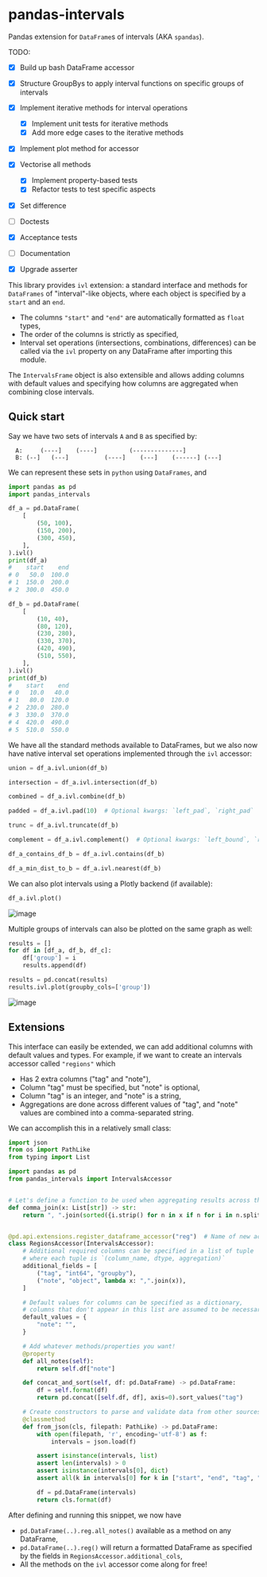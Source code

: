 # pandas-intervals
Pandas extension for `DataFrame`s of intervals (AKA `spandas`).

TODO:
* [x] Build up bash DataFrame accessor
* [x] Structure GroupBys to apply interval functions on specific groups of intervals
* [x] Implement iterative methods for interval operations
    * [x] Implement unit tests for iterative methods
    * [x] Add more edge cases to the iterative methods
* [x] Implement plot method for accessor
* [x] Vectorise all methods
    * [x] Implement property-based tests
    * [x] Refactor tests to test specific aspects
* [x] Set difference
* [ ] Doctests
* [x] Acceptance tests
* [ ] Documentation
* [x] Upgrade asserter


This library provides `ivl` extension: a standard interface and methods for `DataFrames` of "interval"-like objects, where each object is specified by a `start` and an `end`.
* The columns `"start"` and `"end"` are automatically formatted as `float` types,
* The order of the columns is strictly as specified,
* Interval set operations (intersections, combinations, differences) can be called via the `ivl` property on any DataFrame after importing this module.

The `IntervalsFrame` object is also extensible and allows adding columns with default values and specifying how columns are aggregated when combining close intervals.

## Quick start
Say we have two sets of intervals `A` and `B` as specified by:
```
  A:     (----]    (----]         (--------------]
  B: (--]   (---]          (----]    (---]    (------] (---]
```

We can represent these sets in `python` using `DataFrames`, and
```python
import pandas as pd
import pandas_intervals

df_a = pd.DataFrame(
    [
        (50, 100),
        (150, 200),
        (300, 450),
    ],
).ivl()
print(df_a)
#    start    end
# 0   50.0  100.0
# 1  150.0  200.0
# 2  300.0  450.0

df_b = pd.DataFrame(
    [
        (10, 40),
        (80, 120),
        (230, 280),
        (330, 370),
        (420, 490),
        (510, 550),
    ],
).ivl()
print(df_b)
#    start    end
# 0   10.0   40.0
# 1   80.0  120.0
# 2  230.0  280.0
# 3  330.0  370.0
# 4  420.0  490.0
# 5  510.0  550.0
```

We have all the standard methods available to DataFrames, but we also now have native interval set operations implemented through the `ivl` accessor:
```python
union = df_a.ivl.union(df_b)

intersection = df_a.ivl.intersection(df_b)

combined = df_a.ivl.combine(df_b)

padded = df_a.ivl.pad(10)  # Optional kwargs: `left_pad`, `right_pad`

trunc = df_a.ivl.truncate(df_b)

complement = df_a.ivl.complement()  # Optional kwargs: `left_bound`, `right_bound`

df_a_contains_df_b = df_a.ivl.contains(df_b)

df_a_min_dist_to_b = df_a.ivl.nearest(df_b)
```

We can also plot intervals using a Plotly backend (if available):
```python
df_a.ivl.plot()
```
![image](https://github.com/BlakeJC94/pandas-intervals/assets/16640474/4133ac9c-def5-4a4a-8cc8-d17badf9c054)



Multiple groups of intervals can also be plotted on the same graph as well:
```python
results = []
for df in [df_a, df_b, df_c]:
    df['group'] = i
    results.append(df)

results = pd.concat(results)
results.ivl.plot(groupby_cols=['group'])
```
![image](https://github.com/BlakeJC94/pandas-intervals/assets/16640474/cad158ca-042b-4878-9377-639094ece0d8)


## Extensions

This interface can easily be extended, we can add additional columns with default values and types.
For example, if we want to create an intervals accessor called `"regions"` which
* Has 2 extra columns ("tag" and "note"),
* Column "tag" must be specified, but "note" is optional,
* Column "tag" is an integer, and "note" is a string,
* Aggregations are done across different values of "tag", and "note" values are combined
    into a comma-separated string.

We can accomplish this in a relatively small class:

```python
import json
from os import PathLike
from typing import List

import pandas as pd
from pandas_intervals import IntervalsAccessor


# Let's define a function to be used when aggregating results across the `notes` column
def comma_join(x: List[str]) -> str:
    return ", ".join(sorted({i.strip() for n in x if n for i in n.split(",")}))


@pd.api.extensions.register_dataframe_accessor("reg")  # Name of new accessor, pd.DataFrame.<name>
class RegionsAccessor(IntervalsAccessor):
    # Additional required columns can be specified in a list of tuple
    # where each tuple is `(column_name, dtype, aggregation)`
    additional_fields = [
        ("tag", "int64", "groupby"),
        ("note", "object", lambda x: ",".join(x)),
    ]

    # Default values for columns can be specified as a dictionary,
    # columns that don't appear in this list are assumed to be necessary
    default_values = {
        "note": "",
    }

    # Add whatever methods/properties you want!
    @property
    def all_notes(self):
        return self.df["note"]

    def concat_and_sort(self, df: pd.DataFrame) -> pd.DataFrame:
        df = self.format(df)
        return pd.concat([self.df, df], axis=0).sort_values("tag")

    # Create constructors to parse and validate data from other sources
    @classmethod
    def from_json(cls, filepath: PathLike) -> pd.DataFrame:
        with open(filepath, 'r', encoding='utf-8') as f:
            intervals = json.load(f)

        assert isinstance(intervals, list)
        assert len(intervals) > 0
        assert isinstance(intervals[0], dict)
        assert all(k in intervals[0] for k in ["start", "end", "tag", "note"])

        df = pd.DataFrame(intervals)
        return cls.format(df)
```

After defining and running this snippet, we now have
* `pd.DataFrame(..).reg.all_notes()` available as a method on any DataFrame,
* `pd.DataFrame(..).reg()` will return a formatted DataFrame as specified by the fields in `RegionsAccessor.additional_cols`,
* All the methods on the `ivl` accessor come along for free!
